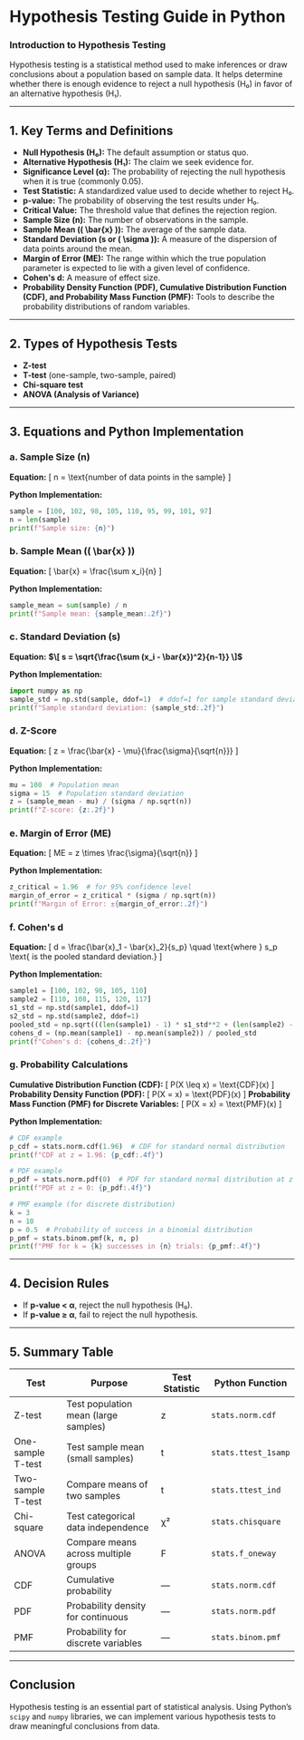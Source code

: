 # Hypothesis Testing Guide in Python

### Introduction to Hypothesis Testing
Hypothesis testing is a statistical method used to make inferences or draw conclusions about a population based on sample data. It helps determine whether there is enough evidence to reject a null hypothesis (H₀) in favor of an alternative hypothesis (H₁).

---
## 1. Key Terms and Definitions
- **Null Hypothesis (H₀):** The default assumption or status quo.
- **Alternative Hypothesis (H₁):** The claim we seek evidence for.
- **Significance Level (α):** The probability of rejecting the null hypothesis when it is true (commonly 0.05).
- **Test Statistic:** A standardized value used to decide whether to reject H₀.
- **p-value:** The probability of observing the test results under H₀.
- **Critical Value:** The threshold value that defines the rejection region.
- **Sample Size (n):** The number of observations in the sample.
- **Sample Mean (\( \bar{x} \)):** The average of the sample data.
- **Standard Deviation (s or \( \sigma \)):** A measure of the dispersion of data points around the mean.
- **Margin of Error (ME):** The range within which the true population parameter is expected to lie with a given level of confidence.
- **Cohen's d:** A measure of effect size.
- **Probability Density Function (PDF), Cumulative Distribution Function (CDF), and Probability Mass Function (PMF):** Tools to describe the probability distributions of random variables.

---
## 2. Types of Hypothesis Tests
- **Z-test**
- **T-test** (one-sample, two-sample, paired)
- **Chi-square test**
- **ANOVA (Analysis of Variance)**

---
## 3. Equations and Python Implementation

### a. Sample Size (n)
**Equation:**
\[
n = \text{number of data points in the sample}
\]

**Python Implementation:**
```python
sample = [100, 102, 98, 105, 110, 95, 99, 101, 97]
n = len(sample)
print(f"Sample size: {n}")
```

### b. Sample Mean (\( \bar{x} \))
**Equation:**
\[
\bar{x} = \frac{\sum x_i}{n}
\]

**Python Implementation:**
```python
sample_mean = sum(sample) / n
print(f"Sample mean: {sample_mean:.2f}")
```

### c. Standard Deviation (s)
**Equation:**
**$\[
s = \sqrt{\frac{\sum (x_i - \bar{x})^2}{n-1}}
\]$**

**Python Implementation:**
```python
import numpy as np
sample_std = np.std(sample, ddof=1)  # ddof=1 for sample standard deviation
print(f"Sample standard deviation: {sample_std:.2f}")
```

### d. Z-Score
**Equation:**
\[
z = \frac{\bar{x} - \mu}{\frac{\sigma}{\sqrt{n}}}
\]

**Python Implementation:**
```python
mu = 100  # Population mean
sigma = 15  # Population standard deviation
z = (sample_mean - mu) / (sigma / np.sqrt(n))
print(f"Z-score: {z:.2f}")
```

### e. Margin of Error (ME)
**Equation:**
\[
ME = z \times \frac{\sigma}{\sqrt{n}}
\]

**Python Implementation:**
```python
z_critical = 1.96  # for 95% confidence level
margin_of_error = z_critical * (sigma / np.sqrt(n))
print(f"Margin of Error: ±{margin_of_error:.2f}")
```

### f. Cohen's d
**Equation:**
\[
d = \frac{\bar{x}_1 - \bar{x}_2}{s_p} \quad \text{where } s_p \text{ is the pooled standard deviation.}
\]

**Python Implementation:**
```python
sample1 = [100, 102, 98, 105, 110]
sample2 = [110, 108, 115, 120, 117]
s1_std = np.std(sample1, ddof=1)
s2_std = np.std(sample2, ddof=1)
pooled_std = np.sqrt(((len(sample1) - 1) * s1_std**2 + (len(sample2) - 1) * s2_std**2) / (len(sample1) + len(sample2) - 2))
cohens_d = (np.mean(sample1) - np.mean(sample2)) / pooled_std
print(f"Cohen's d: {cohens_d:.2f}")
```

### g. Probability Calculations
**Cumulative Distribution Function (CDF):**
\[
P(X \leq x) = \text{CDF}(x)
\]
**Probability Density Function (PDF):**
\[
P(X = x) = \text{PDF}(x)
\]
**Probability Mass Function (PMF) for Discrete Variables:**
\[
P(X = x) = \text{PMF}(x)
\]

**Python Implementation:**
```python
# CDF example
p_cdf = stats.norm.cdf(1.96)  # CDF for standard normal distribution
print(f"CDF at z = 1.96: {p_cdf:.4f}")

# PDF example
p_pdf = stats.norm.pdf(0)  # PDF for standard normal distribution at z = 0
print(f"PDF at z = 0: {p_pdf:.4f}")

# PMF example (for discrete distribution)
k = 3
n = 10
p = 0.5  # Probability of success in a binomial distribution
p_pmf = stats.binom.pmf(k, n, p)
print(f"PMF for k = {k} successes in {n} trials: {p_pmf:.4f}")
```

---
## 4. Decision Rules
- If **p-value < α**, reject the null hypothesis (H₀).
- If **p-value ≥ α**, fail to reject the null hypothesis.

---
## 5. Summary Table
| Test        | Purpose                              | Test Statistic | Python Function              |
|-------------|--------------------------------------|----------------|-----------------------------|
| Z-test      | Test population mean (large samples) | z              | `stats.norm.cdf`            |
| One-sample T-test | Test sample mean (small samples) | t              | `stats.ttest_1samp`         |
| Two-sample T-test | Compare means of two samples     | t              | `stats.ttest_ind`           |
| Chi-square  | Test categorical data independence   | χ²             | `stats.chisquare`           |
| ANOVA       | Compare means across multiple groups| F              | `stats.f_oneway`            |
| CDF         | Cumulative probability               | —              | `stats.norm.cdf`            |
| PDF         | Probability density for continuous   | —              | `stats.norm.pdf`            |
| PMF         | Probability for discrete variables   | —              | `stats.binom.pmf`           |

---
## Conclusion
Hypothesis testing is an essential part of statistical analysis. Using Python’s `scipy` and `numpy` libraries, we can implement various hypothesis tests to draw meaningful conclusions from data.
